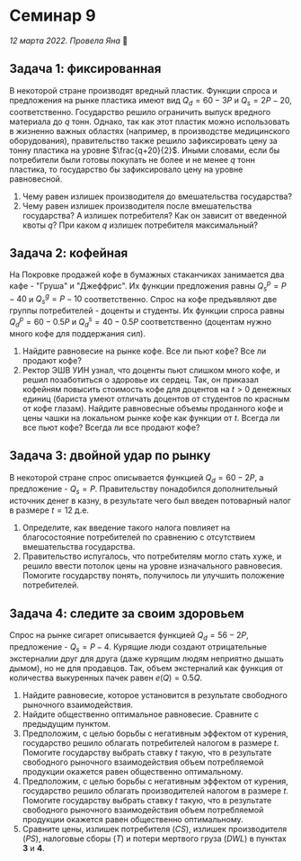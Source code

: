 # Семинар 9

*12 марта 2022. Провела Яна* 🐸

## Задача 1: фиксированная

В некоторой стране производят вредный пластик. Функции спроса и предложения на рынке пластика имеют вид $Q_d=60-3P$ и $Q_s=2P-20$, соответственно. Государство решило ограничить выпуск вредного материала до $q$ тонн. Однако, так как этот пластик можно использовать в жизненно важных областях (например, в производстве медицинского оборудования), правительство также решило зафиксировать цену за тонну пластика на уровне $\frac{q+20}{2}$. Иными словами, если бы потребители были готовы покупать не более и не менее $q$ тонн пластика, то государство бы зафиксировало цену на уровне равновесной.

1. Чему равен излишек производителя до вмешательства государства?
2. Чему равен излишек производителя после вмешательства государства? А излишек потребителя? Как он зависит от введенной квоты $q$? При каком $q$ излишек потребителя максимальный?
<!-- 3. Предположим, что государство пожалело фирму-производителя пластика и решило выплатить ей $s$ денежных единиц - так, чтобы излишек производителя был равен найденному в первом пункте. Найдите значение $s$. -->

## Задача 2: кофейная

На Покровке продажей кофе в бумажных стаканчиках занимается два кафе - "Груша" и "Джеффрис". Их функции предложения равны $Q_s^p=P-40$ и $Q_s^g=P-10$ соответственно. Спрос на кофе предъявляют две группы потребителей - доценты и студенты. Их функции спроса равны $Q_d^p=60-0.5P$ и $Q_d^s=40-0.5P$ соответственно (доцентам нужно много кофе для поддержания сил).

1. Найдите равновесие на рынке кофе. Все ли пьют кофе? Все ли продают кофе?
2. Ректор ЭШВ УИН узнал, что доценты пьют слишком много кофе, и решил позаботиться о здоровье их сердец. Так, он приказал кофейням повысить стоимость кофе для доцентов на $t>0$ денежных единиц (бариста умеют отличать доцентов от студентов по красным от кофе глазам). Найдите равновесные объемы проданного кофе и цены чашки на локальном рынке кофе как функции от $t$. Всегда ли все пьют кофе? Всегда ли все продают кофе?

## Задача 3: двойной удар по рынку

В некоторой стране спрос описывается функцией $Q_d=60-2P$, а предложение - $Q_s=P$. Правительству понадобился дополнительный источник денег в казну, в результате чего был введен потоварный налог в размере $t=12$ д.е.

1. Определите, как введение такого налога повлияет на благосостояние потребителей по сравнению с отсутствием вмешательства государства.
2. Правительство испугалось, что потребителям могло стать хуже, и решило ввести потолок цены на уровне изначального равновесия. Помогите государству понять, получилось ли улучшить положение потребителей.

## Задача 4: следите за своим здоровьем

Спрос на рынке сигарет описывается функцией $Q_d=56-2P$, предложение - $Q_s=P-4$. Курящие люди создают отрицательные экстерналии друг для друга (даже курящим людям неприятно дышать дымом), но не для продавцов. Так, объем экстерналий как функция от количества выкуренных пачек равен $e(Q)=0.5Q$.

1. Найдите равновесие, которое установится в результате свободного рыночного взаимодействия.
2. Найдите общественно оптимальное равновесие. Сравните с предыдущим пунктом.
3. Предположим, с целью борьбы с негативным эффектом от курения, государство решило облагать потребителей налогом в размере $t$. Помогите государству выбрать ставку $t$ такую, что в результате свободного рыночного взаимодействия объем потребляемой продукции окажется равен общественно оптимальному. <!-- 3. CS=36, PS=72, Tx=72, DWL=12 -->
4. Предположим, с целью борьбы с негативным эффектом от курения, государство решило облагать производителей налогом в размере $t$. Помогите государству выбрать ставку $t$ такую, что в результате свободного рыночного взаимодействия объем потребляемой продукции окажется равен общественно оптимальному.<!-- 4. CS=36, PS=72, Tx=72, DWL=12 -->
5. Сравните цены, излишек потребителя ($CS$), излишек производителя ($PS$), налоговые сборы ($T$) и потери мертвого груза ($DWL$) в пунктах **3** и **4**.